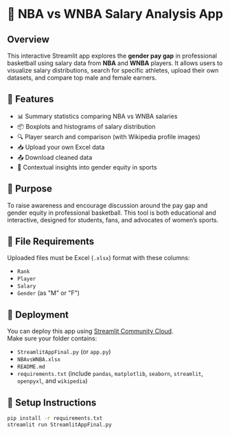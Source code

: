 # 🏀 NBA vs WNBA Salary Analysis App

## Overview

This interactive Streamlit app explores the **gender pay gap** in professional basketball using salary data from **NBA** and **WNBA** players. It allows users to visualize salary distributions, search for specific athletes, upload their own datasets, and compare top male and female earners.

## 🌟 Features

- 📊 Summary statistics comparing NBA vs WNBA salaries  
- 📦 Boxplots and histograms of salary distribution  
- 🔍 Player search and comparison (with Wikipedia profile images)  
- 📥 Upload your own Excel data  
- 📤 Download cleaned data  
- 💬 Contextual insights into gender equity in sports

## 🎯 Purpose

To raise awareness and encourage discussion around the pay gap and gender equity in professional basketball. This tool is both educational and interactive, designed for students, fans, and advocates of women’s sports.

## 📂 File Requirements

Uploaded files must be Excel (`.xlsx`) format with these columns:
- `Rank`
- `Player`
- `Salary`
- `Gender` (as "M" or "F")

## 🚀 Deployment

You can deploy this app using [Streamlit Community Cloud](https://streamlit.io/cloud).  
Make sure your folder contains:
- `StreamlitAppFinal.py` (or `app.py`)
- `NBAvsWNBA.xlsx`
- `README.md`
- `requirements.txt` (include `pandas`, `matplotlib`, `seaborn`, `streamlit`, `openpyxl`, and `wikipedia`)

## 🔧 Setup Instructions

```bash
pip install -r requirements.txt
streamlit run StreamlitAppFinal.py
